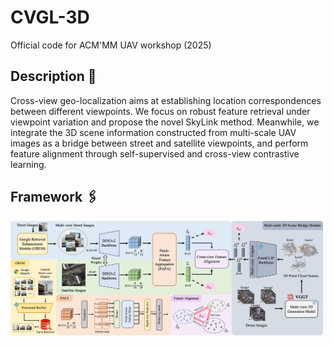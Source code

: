 # CVGL-3D
Official code for ACM'MM UAV workshop (2025)

## Description 📜
Cross-view geo-localization aims at establishing location correspondences between different viewpoints. We focus on robust feature retrieval under viewpoint variation and propose the novel SkyLink method. Meanwhile, we integrate the 3D scene information constructed from multi-scale UAV images as a bridge between street and satellite viewpoints, and perform feature alignment through self-supervised and cross-view contrastive learning.

## Framework 🖇️
<td style="text-align: center"><img src="./figures/overview.jpg" alt="Framework" width="500"></td>

